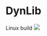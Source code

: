 # DynLib

Linux build <img src="https://travis-ci.org/vasilenko-alexander/DynLib.svg?branch=master"/>

